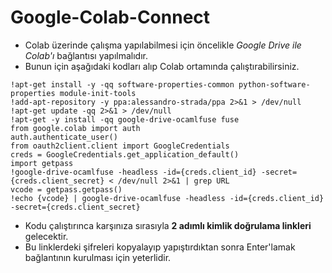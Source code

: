 # Google-Colab-Connect

* Colab üzerinde çalışma yapılabilmesi için öncelikle _Google Drive ile Colab'ı_ bağlantısı yapılmalıdır.
* Bunun için aşağıdaki kodları alıp Colab ortamında çalıştırabilirsiniz.


```
!apt-get install -y -qq software-properties-common python-software-properties module-init-tools
!add-apt-repository -y ppa:alessandro-strada/ppa 2>&1 > /dev/null
!apt-get update -qq 2>&1 > /dev/null
!apt-get -y install -qq google-drive-ocamlfuse fuse
from google.colab import auth
auth.authenticate_user()
from oauth2client.client import GoogleCredentials
creds = GoogleCredentials.get_application_default()
import getpass
!google-drive-ocamlfuse -headless -id={creds.client_id} -secret={creds.client_secret} < /dev/null 2>&1 | grep URL
vcode = getpass.getpass()
!echo {vcode} | google-drive-ocamlfuse -headless -id={creds.client_id} -secret={creds.client_secret}
```

* Kodu çalıştırınca karşınıza sırasıyla **2 adımlı kimlik doğrulama linkleri** gelecektir.
* Bu linklerdeki şifreleri kopyalayıp yapıştırdıktan sonra Enter'lamak bağlantının kurulması için yeterlidir.
